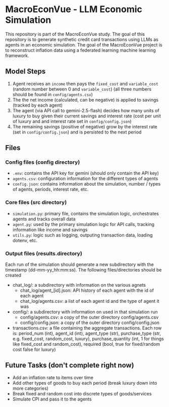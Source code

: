 # MacroEconVue - LLM Economic Simulation

This repository is part of the MacroEconVue study. The goal of this repository is to generate synthetic credit card transactions using LLMs as agents in an economic simulation. The goal of the MacroEconVue project is to reconstruct inflation data using a federated learning machine learning framework.

## Model Steps
1. Agent receives an `income` then pays the `fixed_cost` and `variable_cost` (random number between 0 and `variable_cost`) (all three numbers should be found in `config/agents.csv`)
2. The the net income (calculated, can be negative) is applied to savings (tracked by each agent)
3. The agent (via API call to gemini-2.5-flash) decides how many units of luxury to buy given their current savings and interest rate (cost per unit of luxury and and interest rate set in `config/config.json`)
4. The remaining savings (positive of negative) grow by the interest rate (set in `config/config.json`) and is persisted to the next period

## Files
### Config files (config directory)
- `.env`: contains the API key for gemini (should only contain the API key)
- `agents.csv`: configuration information for the different types of agents
- `config.json`: contains information about the simulation, number / types of agents, periods, interest rate, etc.

### Core files (src directory)
- `simulation.py`: primary file, contains the simulation logic, orchestrates agents and tracks overall data
- `agent.py`: used by the primary simulation logic for API calls, tracking information like income and savings
- `utils.py`: logic such as logging, outputing transaction data, loading dotenv, etc.

### Output files (results.directory)
Each run of the simulation should generate a new subdirectory with the timestamp (dd-mm-yy_hh:mm:ss). The following files/directories should be created
- chat_log/: a subdirectory with information on the various agnets
   - chat_log/agent_\[id\].json: API history of each agent with the id of each agent
   - chat_log/agents.csv: a list of each agent id and the type of agent it was 
- config/: a subdirectory with information on used in that simulation run
   - config/agents.csv: a copy of the outer directory config/agents.csv
   - config/config.json: a copy of the outer directory config/config.json
- transactions.csv: a file containing the aggregate transactions. Each row is: period_num (int), agent_id (int), agent_type (str), purchase_type (str, e.g. fixed_cost, random_cost, luxury), purchase_quantity (int, 1 for things like fixed_cost and random_cost), required (bool, true for fixed/random cost false for luxury)

## Future Tasks (don't complete right now)
- Add an inflation rate to items over time
- Add other types of goods to buy each period (break luxury down into more categories)
- Break fixed and random cost into discrete types of goods/services
- Simulate CPI and pass it to the agents
